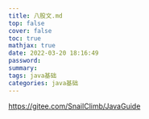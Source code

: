 ```yaml
---
title: 八股文.md
top: false
cover: false
toc: true
mathjax: true
date: 2022-03-20 18:16:49
password:
summary:
tags: java基础
categories: java基础
---
```

https://gitee.com/SnailClimb/JavaGuide
